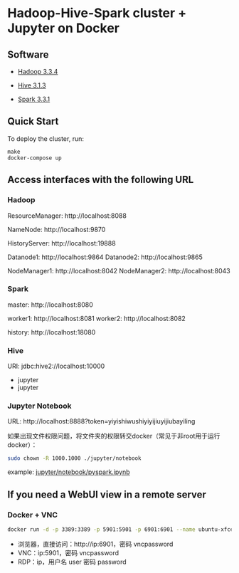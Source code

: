 # Hadoop-Hive-Spark cluster + Jupyter on Docker

## Software

* [Hadoop 3.3.4](https://hadoop.apache.org/)

* [Hive 3.1.3](http://hive.apache.org/)

* [Spark 3.3.1](https://spark.apache.org/)

## Quick Start

To deploy the cluster, run:
```
make
docker-compose up
```

## Access interfaces with the following URL

### Hadoop

ResourceManager: http://localhost:8088

NameNode: http://localhost:9870

HistoryServer: http://localhost:19888

Datanode1: http://localhost:9864
Datanode2: http://localhost:9865

NodeManager1: http://localhost:8042
NodeManager2: http://localhost:8043

### Spark
master: http://localhost:8080

worker1: http://localhost:8081
worker2: http://localhost:8082

history: http://localhost:18080

### Hive
URI: jdbc:hive2://localhost:10000

- jupyter
- jupyter
### Jupyter Notebook
URL: http://localhost:8888?token=yiyishiwushiyiyijiuyijiubayiling

如果出现文件权限问题，将文件夹的权限转交docker（常见于非root用于运行docker）：

``` bash
sudo chown -R 1000.1000 ./jupyter/notebook
```

example: [jupyter/notebook/pyspark.ipynb](jupyter/notebook/pyspark.ipynb)


## If you need a WebUI view in a remote server

### Docker + VNC

``` bash 
docker run -d -p 3389:3389 -p 5901:5901 -p 6901:6901 --name ubuntu-xfce-vnc --net host soff/ubuntu-xfce-vnc
```
- 浏览器，直接访问：http://ip:6901，密码 vncpassword
- VNC：ip:5901，密码 vncpassword
- RDP：ip，用户名 user 密码 password
